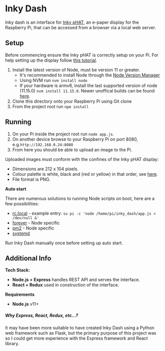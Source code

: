 # Inky Dash
Inky dash is an interface for [Inky pHAT](https://shop.pimoroni.com/products/inky-phat?variant=12549254217811), an e-paper display for the Raspberry Pi, that can be accessed from a browser via a local 
web server.

## Setup
Before commencing ensure the Inky pHAT is correctly setup on your Pi. 
For help setting up the display follow [this tutorial](https://learn.pimoroni.com/tutorial/sandyj/getting-started-with-inky-phat).

1. Install the latest version of Node, must be version 11 or greater. 
    - It's recommended to install Node through the 
      [Node Version Manager](https://github.com/nvm-sh/nvm)
    - Using NVM run `nvm install node`
    - If your hardware is armv6, install the last supported version of node (11.15.0) `nvm install 11.15.0`. Newer unoffical builds can be found [here](https://unofficial-builds.nodejs.org/download/release/).
2. Clone this directory onto your Raspberry Pi using Git clone
3. From the project root run `npm install`

## Running
1. On your Pi inside the project root run `node app.js`.
2. On another device browse to your Raspberry Pi on port 8080, e.g.`http://192.168.0.24:8080` 
3. From here you should be able to upload an image to the Pi.

Uploaded images must conform with the confines of the Inky pHAT display:
- Dimensions are 212 x 104 pixels.
- Colour palette is white, black and (red or yellow) in that order, see [here](https://github.com/pimoroni/inky/blob/master/tools/inky-palette.gpl).
- File format is PNG.

**Auto start**

There are numerous solutions to running Node scripts on boot, here are a few possibilities:

- [rc.local](https://www.raspberrypi.org/documentation/linux/usage/rc-local.md) - example entry: `su pi -c 'node /home/pi/inky_dash/app.js < /dev/null &'`
- [forever](https://www.npmjs.com/package/forever) - Node specific
- [pm2](https://www.npmjs.com/package/pm2) - Node specific
- [systemd](https://www.raspberrypi.org/documentation/linux/usage/systemd.md)

Run Inky Dash manually once before setting up auto start.


## Additional Info

**Tech Stack:**
- **Node.js + Express** handles REST API and serves the interface.
- **React + Redux** used in construction of the interface.

**Requirements**
- **Node.js** v11+

##### Why Express, React, Redux, etc...?
It may have been more suitable to have created Inky Dash 
using a Python web framework such as Flask, but the 
primary purpose of this project was so I could get more 
experience with the Express framework and React library.



